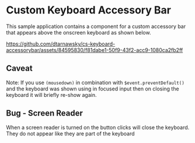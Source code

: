 # Custom Keyboard Accessory Bar

This sample application contains a component for a custom accessory bar that appears above the onscreen keyboard as shown below.


https://github.com/dtarnawsky/cs-keyboard-accessorybar/assets/84595830/f81dabe1-50f9-43f2-acc9-1080ca2fb2ff

## Caveat

Note: If you use `(mousedown)` in combination with `$event.preventDefault()` and the keyboard was shown using in focused input then on closing the keyboard it will briefly re-show again.

## Bug - Screen Reader
When a screen reader is turned on the button clicks will close the keyboard. They do not appear like they are part of the keyboard
